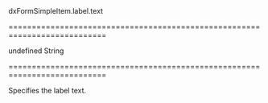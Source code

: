 <!--id-->dxFormSimpleItem.label.text<!--/id-->
===========================================================================
<!--default-->undefined<!--/default-->
<!--type-->String<!--/type-->
===========================================================================

<!--shortDescription-->
Specifies the label text.
<!--/shortDescription-->

<!--fullDescription-->

<!--/fullDescription-->
